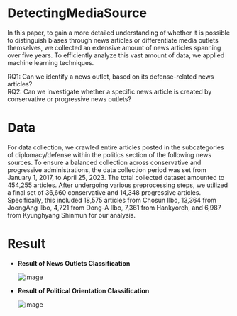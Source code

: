 # DetectingMediaSource

In this paper, to gain a more detailed understanding of whether it is possible to distinguish biases through news articles or differentiate media outlets themselves, we collected an extensive amount of news articles spanning over five years. To efficiently analyze this vast amount of data, we applied machine learning techniques.

RQ1: Can we identify a news outlet, based on its defense-related news articles?                       
RQ2: Can we investigate whether a specific news article is created by conservative or progressive news outlets?


# Data

For data collection, we crawled entire articles posted in the subcategories of diplomacy/defense within the politics section of the following news sources. To ensure a balanced collection across conservative and progressive administrations, the data collection period was set from January 1, 2017, to April 25, 2023. The total collected dataset amounted to 454,255 articles. After undergoing various preprocessing steps, we utilized a final set of 36,660 conservative and 14,348 progressive articles. Specifically, this included 18,575 articles from Chosun Ilbo, 13,364 from JoongAng Ilbo, 4,721 from Dong-A Ilbo, 7,361 from Hankyoreh, and 6,987 from Kyunghyang Shinmun for our analysis.

# Result
- **Result of News Outlets Classification** 
 
   ![image](https://github.com/dxlabskku/DetectingMediaSource/assets/126649723/0a8f8e0f-3446-4068-b7d6-a8e33e88b0ab)

- **Result of Political Orientation Classification**
     
   ![image](https://github.com/dxlabskku/DetectingMediaSource/assets/126649723/6956be90-88be-4e34-beed-64babd93a6f9)


